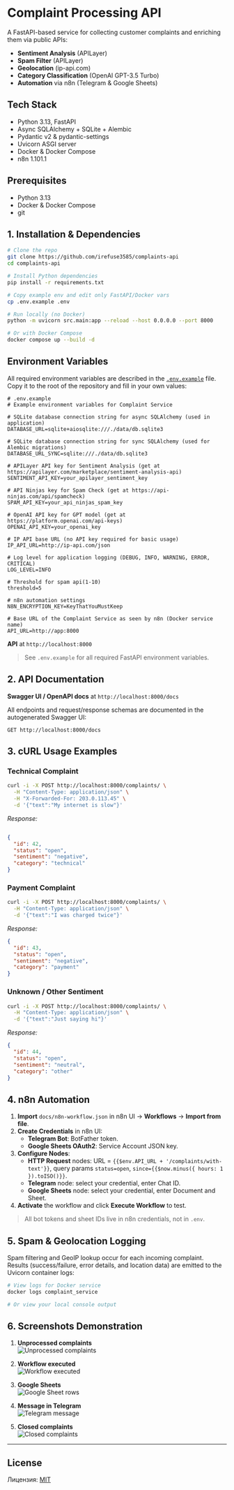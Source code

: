 # Complaint Processing API

A FastAPI-based service for collecting customer complaints and enriching them via public APIs:

- **Sentiment Analysis** (APILayer)  
- **Spam Filter** (APILayer)  
- **Geolocation** (ip-api.com)  
- **Category Classification** (OpenAI GPT-3.5 Turbo)  
- **Automation** via n8n (Telegram & Google Sheets)  

## Tech Stack

- Python 3.13, FastAPI  
- Async SQLAlchemy + SQLite + Alembic  
- Pydantic v2 & pydantic-settings  
- Uvicorn ASGI server  
- Docker & Docker Compose  
- n8n 1.101.1  

## Prerequisites

- Python 3.13  
- Docker & Docker Compose  
- git  

## 1. Installation & Dependencies

```bash
# Clone the repo
git clone https://github.com/irefuse3585/complaints-api
cd complaints-api

# Install Python dependencies
pip install -r requirements.txt

# Copy example env and edit only FastAPI/Docker vars
cp .env.example .env

# Run locally (no Docker)
python -m uvicorn src.main:app --reload --host 0.0.0.0 --port 8000

# Or with Docker Compose
docker compose up --build -d
```
## Environment Variables

All required environment variables are described in the [`.env.example`](.env.example) file.  
Copy it to the root of the repository and fill in your own values:

```env
# .env.example
# Example environment variables for Complaint Service

# SQLite database connection string for async SQLAlchemy (used in application)
DATABASE_URL=sqlite+aiosqlite:///./data/db.sqlite3

# SQLite database connection string for sync SQLAlchemy (used for Alembic migrations)
DATABASE_URL_SYNC=sqlite:///./data/db.sqlite3

# APILayer API key for Sentiment Analysis (get at https://apilayer.com/marketplace/sentiment-analysis-api)
SENTIMENT_API_KEY=your_apilayer_sentiment_key

# API Ninjas key for Spam Check (get at https://api-ninjas.com/api/spamcheck)
SPAM_API_KEY=your_api_ninjas_spam_key

# OpenAI API key for GPT model (get at https://platform.openai.com/api-keys)
OPENAI_API_KEY=your_openai_key

# IP API base URL (no API key required for basic usage)
IP_API_URL=http://ip-api.com/json

# Log level for application logging (DEBUG, INFO, WARNING, ERROR, CRITICAL)
LOG_LEVEL=INFO

# Threshold for spam api(1-10)
threshold=5

# n8n automation settings
N8N_ENCRYPTION_KEY=KeyThatYouMustKeep

# Base URL of the Complaint Service as seen by n8n (Docker service name)
API_URL=http://app:8000
```

**API** at `http://localhost:8000`    

> See `.env.example` for all required FastAPI environment variables.

## 2. API Documentation

**Swagger UI / OpenAPI docs** at `http://localhost:8000/docs`

All endpoints and request/response schemas are documented in the autogenerated Swagger UI:

```
GET http://localhost:8000/docs
```

## 3. cURL Usage Examples

### Technical Complaint

```bash
curl -i -X POST http://localhost:8000/complaints/ \
  -H "Content-Type: application/json" \
  -H "X-Forwarded-For: 203.0.113.45" \
  -d '{"text":"My internet is slow"}'
```

_Response:_

```json

{
  "id": 42,
  "status": "open",
  "sentiment": "negative",
  "category": "technical"
}

```

### Payment Complaint

```bash
curl -i -X POST http://localhost:8000/complaints/ \
  -H "Content-Type: application/json" \
  -d '{"text":"I was charged twice"}'
```

_Response:_

```json
{
  "id": 43,
  "status": "open",
  "sentiment": "negative",
  "category": "payment"
}
```

### Unknown / Other Sentiment

```bash
curl -i -X POST http://localhost:8000/complaints/ \
  -H "Content-Type: application/json" \
  -d '{"text":"Just saying hi"}'
```

_Response:_

```json
{
  "id": 44,
  "status": "open",
  "sentiment": "neutral",
  "category": "other"
}
```

## 4. n8n Automation

1. **Import** `docs/n8n-workflow.json` in n8n UI → **Workflows** → **Import from file**.  
2. **Create Credentials** in n8n UI:  
   - **Telegram Bot**: BotFather token.  
   - **Google Sheets OAuth2**: Service Account JSON key.  
3. **Configure Nodes**:  
   - **HTTP Request** nodes: URL = `{{$env.API_URL + '/complaints/with-text'}}`, query params `status=open`, `since={{$now.minus({ hours: 1 }).toISO()}}`.  
   - **Telegram** node: select your credential, enter Chat ID.  
   - **Google Sheets** node: select your credential, enter Document and Sheet.  
4. **Activate** the workflow and click **Execute Workflow** to test.

> All bot tokens and sheet IDs live in n8n credentials, not in `.env`.

## 5. Spam & Geolocation Logging

Spam filtering and GeoIP lookup occur for each incoming complaint.  
Results (success/failure, error details, and location data) are emitted to the Uvicorn container logs:

```bash
# View logs for Docker service
docker logs complaint_service

# Or view your local console output
```

## 6. Screenshots Demonstration


1. **Unprocessed complaints**  
   ![Unprocessed complaints](docs/screenshots/01_unprocessed_complaints.png)

2. **Workflow executed**  
   ![Workflow executed](docs/screenshots/02_workflow_executed.png)

3. **Google Sheets**  
   ![Google Sheet rows](docs/screenshots/03_google_sheet.png)

4. **Message in Telegram**  
   ![Telegram message](docs/screenshots/04_telegram_message.png)

5. **Closed complaints**  
   ![Closed complaints](docs/screenshots/05_closed_complaints.png)

---

## License

Лицензия: [MIT](LICENSE)
